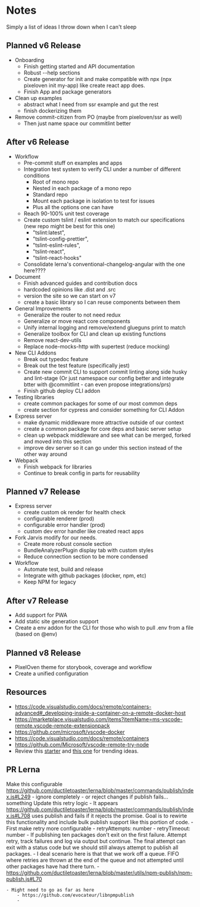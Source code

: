 # Notes
Simply a list of ideas I throw down when I can't sleep

## Planned v6 Release
* Onboarding
    * Finish getting started and API documentation
    * Robust --help sections
    * Create generator for init and make compatible with npx (npx pixeloven init my-app) like create react app does.
    * Finish App and package generators
* Clean up examples
    * abstract what I need from ssr example and gut the rest
    * finish dockerizing them
* Remove commit-citizen from PO (maybe from pixeloven/ssr as well)
    * Then just name space our commitlint better

## After v6 Release
* Workflow
    * Pre-commit stuff on examples and apps
    * Integration test system to verify CLI under a number of different conditions
        * Root of mono repo
        * Nested in each package of a mono repo
        * Standard repo
        * Mount each package in isolation to test for issues
        * Plus all the options one can have
    * Reach 90-100% unit test coverage
    * Create custom tslint / eslint extension to match our specifications (new repo might be best for this one)
        * "tslint:latest",
        * "tslint-config-prettier",
        * "tslint-eslint-rules",
        * "tslint-react",
        * "tslint-react-hooks"
    * Consolidate lerna's conventional-changelog-angular with the one here????
* Document
    * Finish advanced guides and contribution docs
    * hardcoded opinions like .dist and .src
    * version the site so we can start on v7
    * create a basic library so I can reuse components between them
* General Improvements
    * Generalize the router to not need redux
    * Generalize or move react core components
    * Unify internal logging and remove/extend glueguns print to match
    * Generalize toolbox for CLI and clean up existing functions
    * Remove react-dev-utils
    * Replace node-mocks-http with supertest (reduce mocking)
* New CLI Addons
    * Break out typedoc feature
    * Break out the test feature (specifically jest)
    * Create new commit CLI to support commit linting along side husky and lint-stage (Or just namespace our config better and integrate btter with @commitlint - can even propose integrations/prs)
    * Finish github deploy CLI addon
* Testing libraries
    * create common packages for some of our most common deps
    * create section for cypress and consider something for CLI Addon
* Express server
    * make dynamic middleware more attractive outside of our context
    * create a common package for core deps and basic server setup
    * clean up webpack middleware and see what can be merged, forked and moved into this section
    * improve dev server so it can go under this section instead of the other way around
* Webpack
    * Finish webpack for libraries 
    * Continue to break config in parts for reusability

## Planned v7 Release
* Express server
    * create custom ok render for health check
    * configurable renderer (prod)
    * configurable error handler (prod)
    * custom dev error handler like created react apps
* Fork Jarvis modify for our needs.
    + Create more robust console section
    + BundleAnalyzerPlugin display tab with custom styles
    + Reduce connection section to be more condensed 
* Workflow
    * Automate test, build and release
    * Integrate with github packages (docker, npm, etc)
    * Keep NPM for legacy

## After v7 Release
* Add support for PWA
* Add static site generation support
* Create a env addon for the CLI for those who wish to pull .env from a file (based on @env)

## Planned v8 Release
* PixelOven theme for storybook, coverage and workflow
* Create a unified configuration

## Resources
* https://code.visualstudio.com/docs/remote/containers-advanced#_developing-inside-a-container-on-a-remote-docker-host
* https://marketplace.visualstudio.com/items?itemName=ms-vscode-remote.vscode-remote-extensionpack
* https://github.com/microsoft/vscode-docker
* https://code.visualstudio.com/docs/remote/containers
* https://github.com/Microsoft/vscode-remote-try-node
* Review this [starter](https://github.com/bitjson/typescript-starter) and [this one](https://github.com/alexjoverm/typescript-library-starter) for trending ideas.


## PR Lerna
Make this configurable https://github.com/ductiletoaster/lerna/blob/master/commands/publish/index.js#L249
    - ignore completely
    - or reject changes if publish fails... something
Update this retry logic
    - It appears https://github.com/ductiletoaster/lerna/blob/master/commands/publish/index.js#L708 uses publish and fails if it rejects the promise. Goal is to rewirte this functionality and include bulk publish support like this portion of code.
    - First make retry more configurable 
        - retryAttempts: number
        - retryTimeout: number
        - If publishing ten packages don't exit on the first failure. Attempt retry, track failures and log via output but continue. The final attempt can exit with a status code but we should still always attempt to publish all packages.
            - I deal scenario here is that that we work off a queue. FIFO where retries are thrown at the end of the queue and not attempted until other packages have had there turn.
    - https://github.com/ductiletoaster/lerna/blob/master/utils/npm-publish/npm-publish.js#L70

    - Might need to go as far as here
        - https://github.com/evocateur/libnpmpublish
        - 